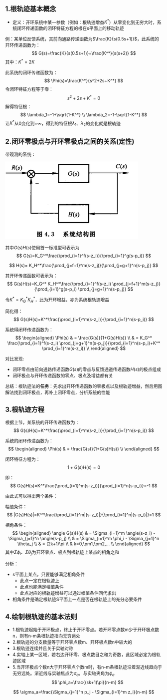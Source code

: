 ## 1.根轨迹基本概念

- 定义：开环系统中某一参数（例如：根轨迹增益$K^*$）从零变化到无穷大时，系统闭环传递函数的闭环特征方程的根在s平面上的移动轨迹

例：某单位反馈系统，其前向通路传递函数为$\frac{K}{s(0.5s+1)}$，此系统的开环传递函数为：
$$
G(s)=\frac{K}{s(0.5s+1)}=\frac{K^*}{s(s+2)}
$$
其中：$K^*=2K$

此系统的闭环传递函数为：
$$
\Phi(s)=\frac{K^*}{s^2+2s+K^*}
$$
令闭环特征方程等于零：
$$
s^2+2s+K^*=0
$$
解得特征根：
$$
\lambda_1=-1+\sqrt{1-K^*}	\\
\lambda_2=-1-\sqrt{1-K^*}
$$
让$K^*$从0变化到$+\infty$，得到的特征根$\lambda_1$、$\lambda_2$的变化就是根轨迹

## 2.闭环零极点与开环零极点之间的关系(定性)
带观测的系统：

![](./.pic/闭开环系统零极点关系.png)

其中$G(s)H(s)$使用首一标准型可表示为
$$
G(s)=K_G^*\frac{\prod_{i=1}^f(s-z_i)}{\prod_{i=1}^g(s-p_i)}
$$

$$
H(s)= K_H^*\frac{\prod_{j=f+1}^m(s-z_j)}{\prod_{j=g+1}^n(s-p_j)}
$$

其开环传递函数可表示为：
$$
G(s)H(s)=K_G^* K_H^*\frac{\prod_{i=1}^f(s-z_i) \prod_{j=f+1}^m(s-z_j)}{\prod_{i=1}^g(s-p_i) \prod_{j=g+1}^n(s-p_j)}
$$

令$K^*=K_G^* K_H^*$，此为开环增益，亦为系统根轨迹增益

简化得：
$$
G(s)H(s)=K^*\frac{\prod_{i=1}^m(s-z_i)}{\prod_{i=1}^n(s-p_i)}
$$

系统得闭环传递函数为：
$$
\begin{aligned}
\Phi(s) & = \frac{G(s)}{1+G(s)H(s)}     \\
        & = K_G^* \frac{\prod_{i=1}^f(s-z_i) \prod_{j=g+1}^n(s-p_j)}{\prod_{i=1}^n(s-p_i)+K^* \prod_{i=1}^m(s-z_i)}         \\
\end{aligned}
$$

对比发现:
- 闭环零点由前向通路传递函数$G(s)$的零点与反馈通道传递函数$H(s)$的极点组成
- 闭环极点与开环传递函数的零点、极点及增益都有关

总结：根轨迹法的**任务**：先求出开环传递函数的零极点以及根轨迹增益，然后用图解法找到闭环极点，再补上闭环零点，分析系统的性能

## 3.根轨迹方程
根据上节，某系统的开环传递函数为：
$$
G(s)H(s)=K^*\frac{\prod_{i=1}^m(s-z_i)}{\prod_{i=1}^n(s-p_i)}
$$

系统的闭环传递函数为：
$$
\begin{aligned}
\Phi(s) & = \frac{G(s)}{1+G(s)H(s)}     \\
\end{aligned}
$$

闭环特征方程为：
$$
1+G(s)H(s)=0
$$

即：
$$
G(s)H(s)=K^*\frac{\prod_{i=1}^m(s-z_i)}{\prod_{i=1}^n(s-p_i)}=-1
$$


由此式可以得出两个条件：

幅值条件：
$$
|G(s)H(s)|=K^*\frac{\prod_{i=1}^m|(s-z_i)|}{\prod_{i=1}^n|(s-p_i)|}=1
$$

相角条件：
$$
\begin{aligned}
\angle G(s)H(s) & = \Sigma_{i=1}^m \angle(s-z_i) - \Sigma_{j=1}^n \angle(s-p_j)     \\
                & = \Sigma_{i=1}^m \phi_i - \Sigma_{j=1}^n \theta_j     \\
                & = (2k+1)\pi       \\
                & k=0,\pm1,\pm2,...     \\
\end{aligned}
$$
其中$\Sigma \phi_i$、$\Sigma \theta_j$为开环零点、极点到根轨迹上某点的相角之和

分析：
- s平面上某点，只要能够满足相角条件
  - 此点一定在根轨迹上
  - 此点也能满足幅值条件
  - 此点对应的根轨迹增益可以通过幅值条件回代求出
- 相角条件是确定根轨迹S平面上一点是否在根轨迹上的充分必要条件


## 4.绘制根轨迹的基本法则
- 1.根轨迹起始于开环极点，终止于开环零点。若开环零点数m少于开环极点数n，则有n-m条根轨迹指向无穷远处
- 2.根轨迹的分支数量等于开环零点数m、开环极点数n中较大的
- 3.根轨迹连续并且关于实轴对称
- 4.实轴上某一区域，若右边开环零、极点数目之和为奇数，此区域必定为根轨迹区域
- 5.当开环极点个数n大于开环零点个数m时，有n-m条根轨迹沿着渐近线趋向于无穷远处。渐近线与实轴焦点为$\sigma_a$，与实轴夹角为$\phi_a$
$$
\phi_a=\frac{(sk+1)\pi}{n-m}
$$

$$
\sigma_a=\frac{\Sigma_{j=1}^n p_j - \Sigma_{i=1}^m z_i}{n-m}
$$

























